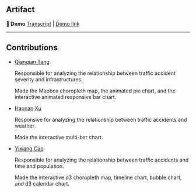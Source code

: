 ## Artifact

__🚢  Demo__ [Transcript](video/TRANSCRIPT.md) | [Demo link](http://pdms.usc.edu/dsci-554-projects/project-survivors/)

---

## Contributions

- [Qianqian Tang](mailto:tangq@usc.edu) 
  
  Responsible for analyzing the relationship between traffic accident severity and infrastructures.
  
  Made the Mapbox choropleth map, the animated pie chart, and the interactive animated responsive bar chart.
- [Haonan Xu](mailto:haonanxu@usc.edu)
  
  Responsive for analyzing the relationship between traffic accidents and weather.
  
  Made the interactive multi-bar chart. 
- [Yixiang Cao](mailto:yixiangc@usc.edu) 
  
  Responsible for analyzing the relationship between traffic accidents and time and population.
  
  Made the interactive d3 choropleth map, timeline chart, bubble chart, and d3 calendar chart.